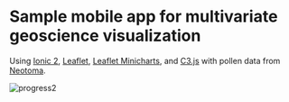 # Sample mobile app for multivariate geoscience visualization

Using [Ionic 2](https://ionicframework.com/), [Leaflet](http://leafletjs.com/), [Leaflet Minicharts](https://github.com/rte-antares-rpackage/leaflet.minichart), and [C3.js](http://c3js.org/) with pollen data from [Neotoma](https://www.neotomadb.org/).  

![progress2](https://cloud.githubusercontent.com/assets/14908734/25670792/7289e5d0-2ff3-11e7-8cb4-efa902883fb2.gif)


